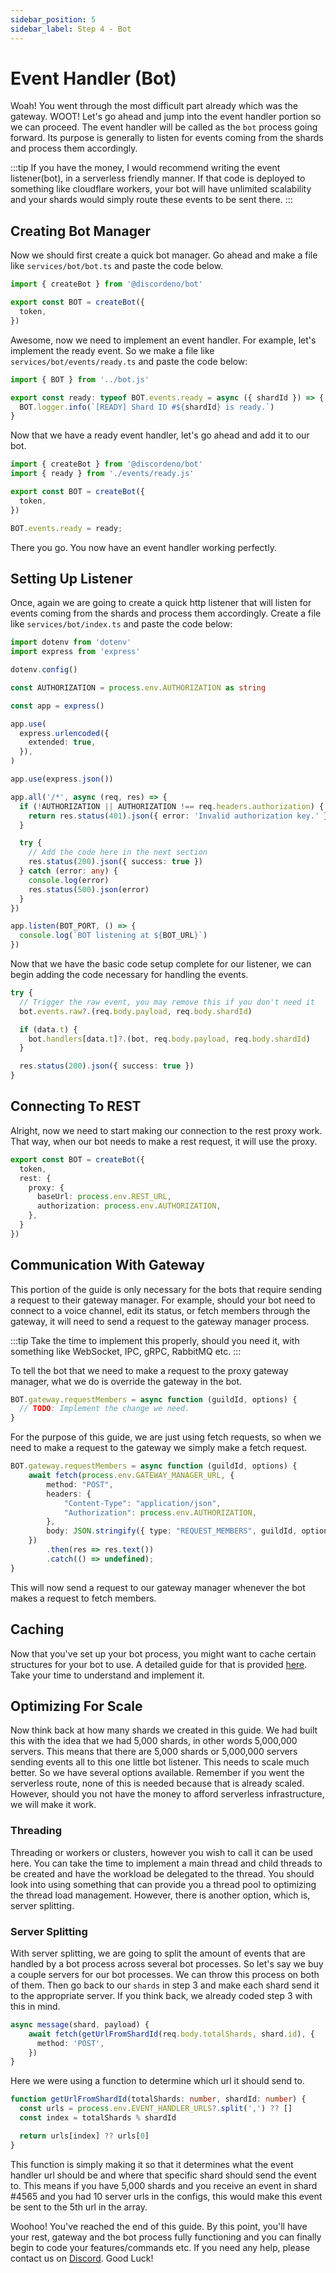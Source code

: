 ```yaml
---
sidebar_position: 5
sidebar_label: Step 4 - Bot
---
```


# Event Handler (Bot)

Woah! You went through the most difficult part already which was the gateway. WOOT! Let's go ahead and jump into the event handler portion so we can proceed. The event handler will be called as the `bot` process going forward. Its purpose is generally to listen for events coming from the shards and process them accordingly.

:::tip
If you have the money, I would recommend writing the event listener(bot), in a serverless friendly manner. If that code is deployed to something like cloudflare workers, your bot will have unlimited scalability and your shards would simply route these events to be sent there.
:::

## Creating Bot Manager

Now we should first create a quick bot manager. Go ahead and make a file like `services/bot/bot.ts` and paste the code below.

```ts
import { createBot } from '@discordeno/bot'

export const BOT = createBot({
  token,
})
```

Awesome, now we need to implement an event handler. For example, let's implement the ready event. So we make a file like `services/bot/events/ready.ts` and paste the code below:

```ts
import { BOT } from '../bot.js'

export const ready: typeof BOT.events.ready = async ({ shardId }) => {
  BOT.logger.info(`[READY] Shard ID #${shardId} is ready.`)
}
```

Now that we have a ready event handler, let's go ahead and add it to our bot.

```ts
import { createBot } from '@discordeno/bot'
import { ready } from './events/ready.js'

export const BOT = createBot({
  token,
})

BOT.events.ready = ready;
```

There you go. You now have an event handler working perfectly.

## Setting Up Listener

Once, again we are going to create a quick http listener that will listen for events coming from the shards and process them accordingly. Create a file like `services/bot/index.ts` and paste the code below:

```ts
import dotenv from 'dotenv'
import express from 'express'

dotenv.config()

const AUTHORIZATION = process.env.AUTHORIZATION as string

const app = express()

app.use(
  express.urlencoded({
    extended: true,
  }),
)

app.use(express.json())

app.all('/*', async (req, res) => {
  if (!AUTHORIZATION || AUTHORIZATION !== req.headers.authorization) {
    return res.status(401).json({ error: 'Invalid authorization key.' })
  }

  try {
    // Add the code here in the next section
    res.status(200).json({ success: true })
  } catch (error: any) {
    console.log(error)
    res.status(500).json(error)
  }
})

app.listen(BOT_PORT, () => {
  console.log(`BOT listening at ${BOT_URL}`)
})
```

Now that we have the basic code setup complete for our listener, we can begin adding the code necessary for handling the events.

```ts
try {
  // Trigger the raw event, you may remove this if you don't need it
  bot.events.raw?.(req.body.payload, req.body.shardId)

  if (data.t) {
    bot.handlers[data.t]?.(bot, req.body.payload, req.body.shardId)
  }

  res.status(200).json({ success: true })
}
```

## Connecting To REST

Alright, now we need to start making our connection to the rest proxy work. That way, when our bot needs to make a rest request, it will use the proxy.

```ts
export const BOT = createBot({
  token,
  rest: {
    proxy: {
      baseUrl: process.env.REST_URL,
      authorization: process.env.AUTHORIZATION,
    },
  }
})
```

## Communication With Gateway

This portion of the guide is only necessary for the bots that require sending a request to their gateway manager. For example, should your bot need to connect to a voice channel, edit its status, or fetch members through the gateway, it will need to send a request to the gateway manager process.

:::tip
Take the time to implement this properly, should you need it, with something like WebSocket, IPC, gRPC, RabbitMQ etc.
:::

To tell the bot that we need to make a request to the proxy gateway manager, what we do is override the gateway in the bot.

```ts
BOT.gateway.requestMembers = async function (guildId, options) {
  // TODO: Implement the change we need.
}
```

For the purpose of this guide, we are just using fetch requests, so when we need to make a request to the gateway we simply make a fetch request.

```ts
BOT.gateway.requestMembers = async function (guildId, options) {
    await fetch(process.env.GATEWAY_MANAGER_URL, {
        method: "POST",
        headers: {
            "Content-Type": "application/json",
            "Authorization": process.env.AUTHORIZATION,
        },
        body: JSON.stringify({ type: "REQUEST_MEMBERS", guildId, options });
    })
        .then(res => res.text())
        .catch(() => undefined);
}
```

This will now send a request to our gateway manager whenever the bot makes a request to fetch members.

## Caching

Now that you've set up your bot process, you might want to cache certain structures for your bot to use. A detailed guide for that is provided [here](/docs/caching). Take your time to understand and implement it.

## Optimizing For Scale

Now think back at how many shards we created in this guide. We had built this with the idea that we had 5,000 shards, in other words 5,000,000 servers. This means that there are 5,000 shards or 5,000,000 servers sending events all to this one little bot listener. This needs to scale much better. So we have several options available. Remember if you went the serverless route, none of this is needed because that is already scaled. However, should you not have the money to afford serverless infrastructure, we will make it work.

### Threading

Threading or workers or clusters, however you wish to call it can be used here. You can take the time to implement a main thread and child threads to be created and have the workload be delegated to the thread. You should look into using something that can provide you a thread pool to optimizing the thread load management. However, there is another option, which is, server splitting.

### Server Splitting

With server splitting, we are going to split the amount of events that are handled by a bot process across several bot processes. So let's say we buy a couple servers for our bot processes. We can throw this process on both of them. Then go back to our `shards` in step 3 and make each shard send it to the appropriate server. If you think back, we already coded step 3 with this in mind.

```ts
async message(shard, payload) {
    await fetch(getUrlFromShardId(req.body.totalShards, shard.id), {
      method: 'POST',
    })
}
```

Here we were using a function to determine which url it should send to.

```ts
function getUrlFromShardId(totalShards: number, shardId: number) {
  const urls = process.env.EVENT_HANDLER_URLS?.split(',') ?? []
  const index = totalShards % shardId

  return urls[index] ?? urls[0]
}
```

This function is simply making it so that it determines what the event handler url should be and where that specific shard should send the event to. This means if you have 5,000 shards and you receive an event in shard #4565 and you had 10 server urls in the configs, this would make this event be sent to the 5th url in the array.

Woohoo! You've reached the end of this guide. By this point, you'll have your rest, gateway and the bot process fully functioning and you can finally begin to code your features/commands etc. If you need any help, please contact us on [Discord](https://discord.gg/ddeno). Good Luck!
